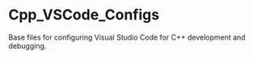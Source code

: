 # Cpp_VSCode_Configs
Base files for configuring Visual Studio Code for C++ development and debugging.
